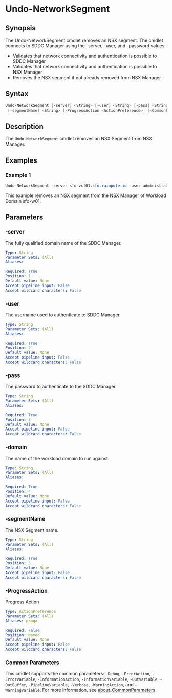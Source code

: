 # Undo-NetworkSegment

## Synopsis

The Undo-NetworkSegment cmdlet removes an NSX segment.
The cmdlet connects to SDDC Manager using the -server,
-user, and -password values:

- Validates that network connectivity and authentication is possible to SDDC Manager
- Validates that network connectivity and authentication is possible to NSX Manager
- Removes the NSX segment if not already removed from NSX Manager

## Syntax

```powershell
Undo-NetworkSegment [-server] <String> [-user] <String> [-pass] <String> [-domain] <String>
 [-segmentName] <String> [-ProgressAction <ActionPreference>] [<CommonParameters>]
```

## Description

The `Undo-NetworkSegment` cmdlet removes an NSX Segment from NSX Manager.

## Examples

### Example 1

```powershell
Undo-NetworkSegment -server sfo-vcf01.sfo.rainpole.io -user administrator@vsphere.local -pass VMw@re1! -domain sfo-w01 -segmentName sfo-w01-kub-seg01
```

This example removes an NSX segment from the NSX Manager of Workload Domain sfo-w01.

## Parameters

### -server

The fully qualified domain name of the SDDC Manager.

```yaml
Type: String
Parameter Sets: (All)
Aliases:

Required: True
Position: 1
Default value: None
Accept pipeline input: False
Accept wildcard characters: False
```

### -user

The username used to authenticate to SDDC Manager.

```yaml
Type: String
Parameter Sets: (All)
Aliases:

Required: True
Position: 2
Default value: None
Accept pipeline input: False
Accept wildcard characters: False
```

### -pass

The password to authenticate to the SDDC Manager.

```yaml
Type: String
Parameter Sets: (All)
Aliases:

Required: True
Position: 3
Default value: None
Accept pipeline input: False
Accept wildcard characters: False
```

### -domain

The name of the workload domain to run against.

```yaml
Type: String
Parameter Sets: (All)
Aliases:

Required: True
Position: 4
Default value: None
Accept pipeline input: False
Accept wildcard characters: False
```

### -segmentName

The NSX Segment name.

```yaml
Type: String
Parameter Sets: (All)
Aliases:

Required: True
Position: 5
Default value: None
Accept pipeline input: False
Accept wildcard characters: False
```

### -ProgressAction

Progress Action

```yaml
Type: ActionPreference
Parameter Sets: (All)
Aliases: proga

Required: False
Position: Named
Default value: None
Accept pipeline input: False
Accept wildcard characters: False
```

### Common Parameters

This cmdlet supports the common parameters: `-Debug`, `-ErrorAction`, `-ErrorVariable`, `-InformationAction`, `-InformationVariable`, `-OutVariable`, `-OutBuffer`, `-PipelineVariable`, `-Verbose`, `-WarningAction`, and `-WarningVariable`. For more information, see [about_CommonParameters](http://go.microsoft.com/fwlink/?LinkID=113216).
